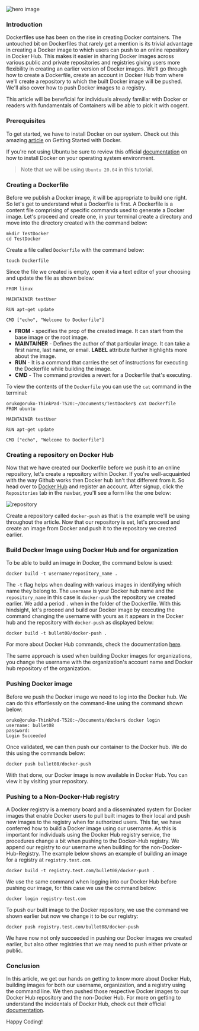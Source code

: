 ![hero image](engineering-education/docker-push-for-publishing-images-to-docker-hub/hero.jpg)

### Introduction
Dockerfiles use has been on the rise in creating Docker containers. The untouched bit on Dockerfiles that rarely get a mention is its trivial advantage in creating a Docker image to which users can push to an online repository in Docker Hub. This makes it easier in sharing Docker images across various public and private repositories and registries giving users more flexibility in creating an earlier version of Docker images. We'll go through how to create a Dockerfile, create an account in Docker Hub from where we'll create a repository to which the built Docker image will be pushed. We'll also cover how to push Docker images to a registry.

This article will be beneficial for individuals already familiar with Docker or readers with fundamentals of Containers will be able to pick it with cogent.

### Prerequisites
To get started, we have to install Docker on our system. Check out this amazing [article](/engineering-education/getting-started-with-docker/) on Getting Started with Docker.

If you're not using Ubuntu be sure to review this official [documentation](https://docs.docker.com/engine/install/) on how to install Docker on your operating system environment.

> Note that we will be using `Ubuntu 20.04` in this tutorial.

### Creating a Dockerfile
Before we publish a Docker image, it will be appropriate to build one right. So let's get to understand what a Dockerfile is first. A Dockerfile is a content file comprising of specific commands used to generate a Docker image. Let's proceed and create one, in your terminal create a directory and move into the directory created with the command below:

```
mkdir TestDocker
cd TestDocker
```
Create a file called `Dockerfile` with the command below:

```
touch Dockerfile
```

Since the file we created is empty, open it via a text editor of your choosing and update the file as shown below:

```
FROM linux

MAINTAINER testUser

RUN apt-get update

CMD ["echo", "Welcome to Dockerfile"]
```

* **FROM** - specifies the prop of the created image. It can start from the base image or the root image.
* **MAINTAINER** - Defines the author of that particular image. It can take a first name, last name, or email. **LABEL** attribute further highlights more about the image.
* **RUN** - It is a command that carries the set of instructions for executing the Dockerfile while building the image.
* **CMD** - The command provides a revert for a Dockerfile that's executing.

To view the contents of the `Dockerfile` you can use the `cat` command in the terminal:

```
oruko@oruko-ThinkPad-T520:~/Documents/TestDocker$ cat Dockerfile
FROM ubuntu

MAINTAINER testUser

RUN apt-get update

CMD ["echo", "Welcome to Dockerfile"]
```

### Creating a repository on Docker Hub
Now that we have created our Dockerfile before we push it to an online repository, let's create a repository within Docker.
If you're well-acquainted with the way Github works then Docker hub isn't that different from it. So head over to [Docker Hub](https://hub.docker.com/) and register an account. After signup, click the `Repositories` tab in the navbar, you'll see a form like the one below:

![repository](engineering-education/docker-push-for-publishing-images-to-docker-hub/repo.jpg)

Create a repository called `docker-push` as that is the example we'll be using throughout the article. Now that our repository is set,  let's proceed and create an image from Docker and push it to the repository we created earlier.

### Build Docker Image using Docker Hub and for organization
To be able to build an image in Docker, the command below is used:
 ```
 docker build -t username/repository_name .
 ```

The `-t` flag helps when dealing with various images in identifying which name they belong to. The `username` is your Docker hub name and the `repository_name` in this case is `docker-push` the repository we created earlier. We add a period `.` when in the folder of the Dockerfile. With this hindsight, let's proceed and build our Docker image by executing the command changing the username with yours as it appears in the Docker hub and the repository with `docker-push` as displayed below:

```
docker build -t bullet08/docker-push .
```

For more about Docker Hub commands, check the documentation [here](https://docs.docker.com/docker-hub/repos/).

The same approach is used when building Docker images for organizations, you change the username with the organization's account name and Docker hub repository of the organization.

### Pushing Docker image
Before we push the Docker image we need to log into the Docker hub. We can do this effortlessly on the command-line using the command shown below:

```
oruko@oruko-ThinkPad-T520:~/Documents/docker$ docker login
username: bullet08
password:
Login Succeeded
```

Once validated, we can then push our container to the Docker hub.
We do this using the commands below:

```
docker push bullet08/docker-push
```
With that done, our Docker image is now available in Docker Hub. You can view it by visiting your repository.

### Pushing to a Non-Docker-Hub registry
A Docker registry is a memory board and a disseminated system for Docker images that enable Docker users to pull built images to their local and push new images to the registry when for authorized users. This far, we have conferred how to build a Docker image using our username. As this is important for individuals using the Docker Hub registry service, the procedures change a bit when pushing to the Docker-Hub registry. We append our registry to our username when building for the non-Docker-Hub-Registry. The example below shows an example of building an image for a registry at `registry.test.com`.

```
docker build -t registry.test.com/bullet08/docker-push .
```

We use the same command when logging into our Docker Hub before pushing our image, for this case we use the command below:

```
docker login registry-test.com
```

To push our built image to the Docker repository,  we use the command we shown earlier but now we change it to be our registry:

```
docker push registry.test.com/bullet08/docker-push
```

We have now not only succeeded in pushing our Docker images we created earlier, but also other registries that we may need to push either private or public.

### Conclusion
In this article,  we get our hands on getting to know more about Docker Hub, building images for both our username, organization, and a registry using the command line.
We then pushed those respective Docker images to our Docker Hub repository and the non-Docker Hub. For more on getting to understand the incidentals of Docker Hub, check out their official [documentation](https://docs.docker.com/docker-hub/).

Happy Coding!
